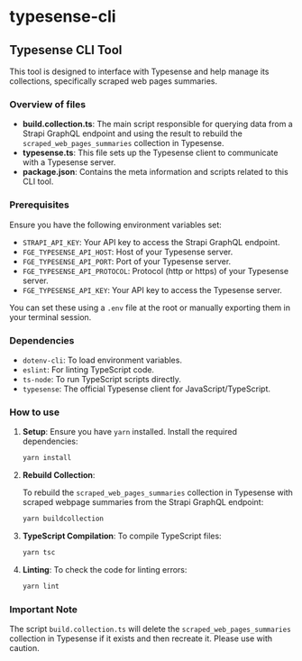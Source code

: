 # typesense-cli

## Typesense CLI Tool

This tool is designed to interface with Typesense and help manage its collections, specifically scraped web pages summaries.

### Overview of files

- **build.collection.ts**: The main script responsible for querying data from a Strapi GraphQL endpoint and using the result to rebuild the `scraped_web_pages_summaries` collection in Typesense.
- **typesense.ts**: This file sets up the Typesense client to communicate with a Typesense server.
- **package.json**: Contains the meta information and scripts related to this CLI tool.

### Prerequisites

Ensure you have the following environment variables set:

- `STRAPI_API_KEY`: Your API key to access the Strapi GraphQL endpoint.
- `FGE_TYPESENSE_API_HOST`: Host of your Typesense server.
- `FGE_TYPESENSE_API_PORT`: Port of your Typesense server.
- `FGE_TYPESENSE_API_PROTOCOL`: Protocol (http or https) of your Typesense server.
- `FGE_TYPESENSE_API_KEY`: Your API key to access the Typesense server.

You can set these using a `.env` file at the root or manually exporting them in your terminal session.

### Dependencies

- `dotenv-cli`: To load environment variables.
- `eslint`: For linting TypeScript code.
- `ts-node`: To run TypeScript scripts directly.
- `typesense`: The official Typesense client for JavaScript/TypeScript.

### How to use

1. **Setup**: Ensure you have `yarn` installed. Install the required dependencies:

   ```bash
   yarn install
   ```

2. **Rebuild Collection**:

   To rebuild the `scraped_web_pages_summaries` collection in Typesense with scraped webpage summaries from the Strapi GraphQL endpoint:

   ```bash
   yarn buildcollection
   ```

3. **TypeScript Compilation**: To compile TypeScript files:

   ```bash
   yarn tsc
   ```

4. **Linting**: To check the code for linting errors:

   ```bash
   yarn lint
   ```

### Important Note

The script `build.collection.ts` will delete the `scraped_web_pages_summaries` collection in Typesense if it exists and then recreate it. Please use with caution.
